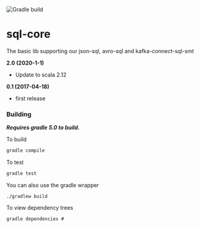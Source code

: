 ![Gradle build](https://github.com/lensesio/sql-core/workflows/Gradle%20build/badge.svg)

# sql-core
The basic lib supporting our json-sql, avro-sql and kafka-connect-sql-smt

**2.0 (2020-1-1)**

* Update to scala 2.12

**0.1 (2017-04-18)**

* first release

### Building

***Requires gradle 5.0 to build.***

To build

```bash
gradle compile
```

To test

```bash
gradle test
```


You can also use the gradle wrapper

```
./gradlew build
```

To view dependency trees

```
gradle dependencies # 
```
